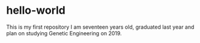 # hello-world
This is my first repository
I am seventeen years old, graduated last year and plan on studying Genetic Engineering on 2019.
